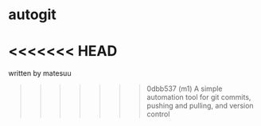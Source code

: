 # autogit
<<<<<<< HEAD
=======
written by matesuu


>>>>>>> 0dbb537 (m1)
A simple automation tool for git commits, pushing and pulling, and version control
